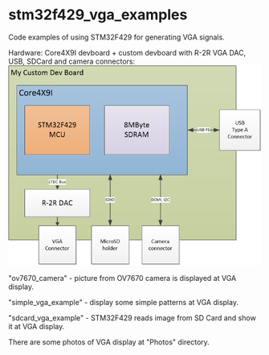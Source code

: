 # stm32f429_vga_examples
Code examples of using STM32F429 for generating VGA signals.

Hardware: Core4X9I devboard + custom devboard with R-2R VGA DAC, USB, SDCard and camera connectors:
![Alt text](schematic/ModuleSchematic.png?raw=true "Image")


"ov7670_camera" - picture from OV7670 camera is displayed at VGA display.

"simple_vga_example" - display some simple patterns at VGA display.

"sdcard_vga_example" - STM32F429 reads image from SD Card and show it at VGA display.

There are some photos of VGA display at "Photos" directory.
